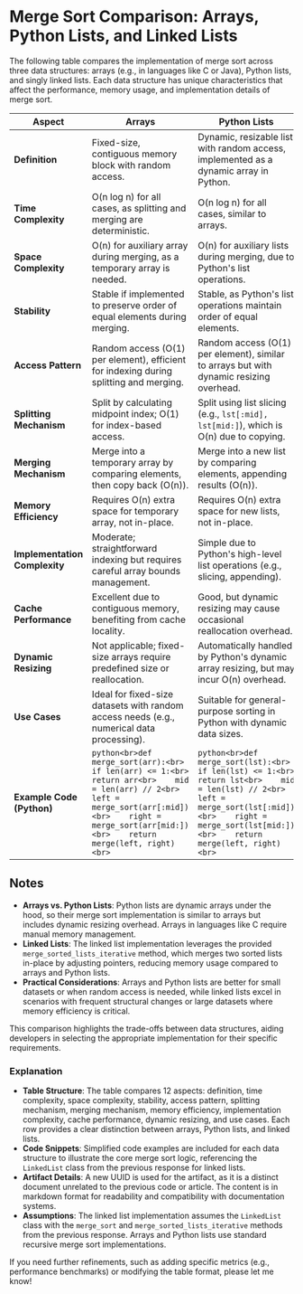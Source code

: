 # Merge Sort Comparison: Arrays, Python Lists, and Linked Lists

The following table compares the implementation of merge sort across three data structures: arrays (e.g., in languages like C or Java), Python lists, and singly linked lists. Each data structure has unique characteristics that affect the performance, memory usage, and implementation details of merge sort.

| **Aspect**                  | **Arrays**                                                                 | **Python Lists**                                                           | **Linked Lists**                                                           |
|-----------------------------|---------------------------------------------------------------------------|---------------------------------------------------------------------------|---------------------------------------------------------------------------|
| **Definition**              | Fixed-size, contiguous memory block with random access.                   | Dynamic, resizable list with random access, implemented as a dynamic array in Python. | Singly linked list with sequential access, each node containing data and a next pointer. |
| **Time Complexity**         | O(n log n) for all cases, as splitting and merging are deterministic.     | O(n log n) for all cases, similar to arrays.                               | O(n log n) for all cases, with splitting and merging tailored for sequential access. |
| **Space Complexity**        | O(n) for auxiliary array during merging, as a temporary array is needed.  | O(n) for auxiliary lists during merging, due to Python's list operations.  | O(log n) for recursive call stack; no additional node creation needed for merging. |
| **Stability**               | Stable if implemented to preserve order of equal elements during merging. | Stable, as Python's list operations maintain order of equal elements.      | Stable, as merging preserves order by choosing from the first list for equal elements. |
| **Access Pattern**          | Random access (O(1) per element), efficient for indexing during splitting and merging. | Random access (O(1) per element), similar to arrays but with dynamic resizing overhead. | Sequential access (O(n) to reach an element), requires pointer traversal for splitting and merging. |
| **Splitting Mechanism**     | Split by calculating midpoint index; O(1) for index-based access.         | Split using list slicing (e.g., `lst[:mid], lst[mid:]`), which is O(n) due to copying. | Split using two-pointer technique (slow and fast pointers), O(n) for traversal. |
| **Merging Mechanism**       | Merge into a temporary array by comparing elements, then copy back (O(n)). | Merge into a new list by comparing elements, appending results (O(n)).     | Merge by adjusting pointers in-place, no extra node creation (O(n)).       |
| **Memory Efficiency**       | Requires O(n) extra space for temporary array, not in-place.              | Requires O(n) extra space for new lists, not in-place.                     | In-place merging (O(1) extra space for nodes), but O(log n) for recursion stack. |
| **Implementation Complexity**| Moderate; straightforward indexing but requires careful array bounds management. | Simple due to Python's high-level list operations (e.g., slicing, appending). | More complex due to pointer manipulation and handling edge cases (e.g., empty lists). |
| **Cache Performance**       | Excellent due to contiguous memory, benefiting from cache locality.        | Good, but dynamic resizing may cause occasional reallocation overhead.     | Poor due to non-contiguous memory, leading to cache misses during traversal. |
| **Dynamic Resizing**        | Not applicable; fixed-size arrays require predefined size or reallocation. | Automatically handled by Python's dynamic array resizing, but may incur O(n) overhead. | Naturally dynamic; adding/removing nodes is O(1) per operation, but traversal is O(n). |
| **Use Cases**               | Ideal for fixed-size datasets with random access needs (e.g., numerical data processing). | Suitable for general-purpose sorting in Python with dynamic data sizes.    | Best for scenarios requiring frequent insertions/deletions or large datasets with sequential access. |
| **Example Code (Python)**    | ```python<br>def merge_sort(arr):<br>    if len(arr) <= 1:<br>        return arr<br>    mid = len(arr) // 2<br>    left = merge_sort(arr[:mid])<br>    right = merge_sort(arr[mid:])<br>    return merge(left, right)<br>``` | ```python<br>def merge_sort(lst):<br>    if len(lst) <= 1:<br>        return lst<br>    mid = len(lst) // 2<br>    left = merge_sort(lst[:mid])<br>    right = merge_sort(lst[mid:])<br>    return merge(left, right)<br>``` | ```python<br>def _merge_sort(self, head):<br>    if not head or not head.next:<br>        return head<br>    left, right = self._split_list(head)<br>    left = self._merge_sort(left)<br>    right = self._merge_sort(right)<br>    temp = LinkedList(); temp.head = left<br>    right_list = LinkedList(); right_list.head = right<br>    return self.merge_sorted_lists_iterative(temp, right_list).head<br>``` |

## Notes
- **Arrays vs. Python Lists**: Python lists are dynamic arrays under the hood, so their merge sort implementation is similar to arrays but includes dynamic resizing overhead. Arrays in languages like C require manual memory management.
- **Linked Lists**: The linked list implementation leverages the provided `merge_sorted_lists_iterative` method, which merges two sorted lists in-place by adjusting pointers, reducing memory usage compared to arrays and Python lists.
- **Practical Considerations**: Arrays and Python lists are better for small datasets or when random access is needed, while linked lists excel in scenarios with frequent structural changes or large datasets where memory efficiency is critical.

This comparison highlights the trade-offs between data structures, aiding developers in selecting the appropriate implementation for their specific requirements.


### Explanation
- **Table Structure**: The table compares 12 aspects: definition, time complexity, space complexity, stability, access pattern, splitting mechanism, merging mechanism, memory efficiency, implementation complexity, cache performance, dynamic resizing, and use cases. Each row provides a clear distinction between arrays, Python lists, and linked lists.
- **Code Snippets**: Simplified code examples are included for each data structure to illustrate the core merge sort logic, referencing the `LinkedList` class from the previous response for linked lists.
- **Artifact Details**: A new UUID is used for the artifact, as it is a distinct document unrelated to the previous code or article. The content is in markdown format for readability and compatibility with documentation systems.
- **Assumptions**: The linked list implementation assumes the `LinkedList` class with the `merge_sort` and `merge_sorted_lists_iterative` methods from the previous response. Arrays and Python lists use standard recursive merge sort implementations.

If you need further refinements, such as adding specific metrics (e.g., performance benchmarks) or modifying the table format, please let me know!